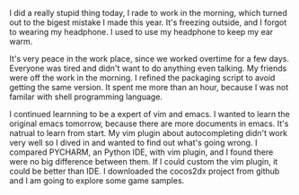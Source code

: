I did a really stupid thing today, I rade to work in the morning, which turned out to the bigest mistake I made this year. It's freezing outside, and I forgot to wearing my headphone. I used to use my headphone to keep my ear warm.

It's very peace in the work place, since we worked overtime for a few days. Everyone was tired and didn't want to do anything even talking. My friends were off the work in the morning. I refined the packaging script to avoid getting the same version. It spent me more than an hour, because I was not familar with shell programming language. 

I continued learnning to be a expert of vim and emacs. I wanted to learn the original emacs tomorrow, because there are more documents in emacs. It's natrual to learn from start. My vim plugin about autocompleting didn't work very well so I dived in and wanted to find out what's going wrong. I compared PYCHARM, an Python IDE, with vim plugin, and I found there were no big difference between them. If I could custom the vim plugin, it could be better than IDE. I downloaded the
cocos2dx project from github and I am going to explore some game samples.
